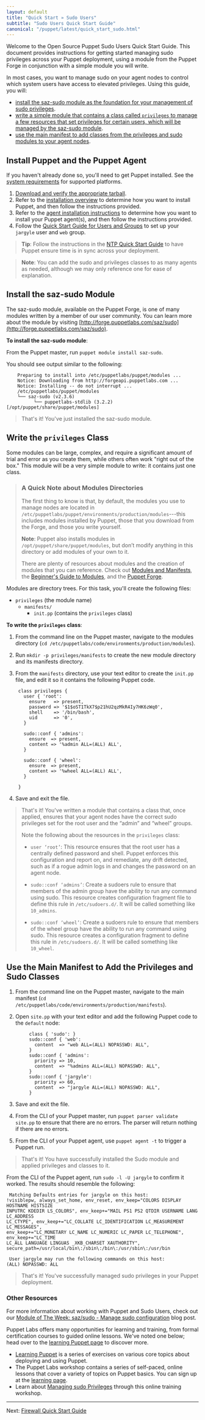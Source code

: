 ```yaml
---
layout: default
title: "Quick Start » Sudo Users"
subtitle: "Sudo Users Quick Start Guide"
canonical: "/puppet/latest/quick_start_sudo.html"
---
```


[downloads]: http://info.puppetlabs.com/download-pe.html
[sys_req]: ./install_system_requirements.html
[agent_install]: ./install_agents.html
[install_overview]: ./install_basic.html

Welcome to the Open Source Puppet Sudo Users Quick Start Guide. This document provides instructions for getting started managing sudo privileges across your Puppet deployment, using a module from the Puppet Forge in conjunction with a simple module you will write.

In most cases, you want to manage sudo on your agent nodes to control which system users have access to elevated privileges. Using this guide, you will:

* [install the saz-sudo module as the foundation for your management of sudo privileges](#install-the-saz-sudo-module).
* [write a simple module that contains a class called `privileges` to manage a few resources that set privileges for certain users, which will be managed by the saz-sudo module](#write-the-privileges-class).
* [use the main manifest to add classes from the privileges and sudo modules to your agent nodes](#use-the-main-manifest-to-add-the-privileges-and-sudo-classes).

## Install Puppet and the Puppet Agent

If you haven't already done so, you'll need to get Puppet installed. See the [system requirements][sys_req] for supported platforms.

1. [Download and verify the appropriate tarball][downloads].
2. Refer to the [installation overview][install_overview] to determine how you want to install Puppet, and then follow the instructions provided.
3. Refer to the [agent installation instructions][agent_install] to determine how you want to install your Puppet agent(s), and then follow the instructions provided.
4. Follow the [Quick Start Guide for Users and Groups](./quick_start_user_group) to set up your `jargyle` user and `web` group.

>**Tip**: Follow the instructions in the [NTP Quick Start Guide](./quick_start_ntp.html) to have Puppet ensure time is in sync across your deployment.

>**Note**: You can add the sudo and privileges classes to as many agents as needed, although we may only reference one for ease of explanation. 

## Install the saz-sudo Module

The saz-sudo module, available on the Puppet Forge, is one of many modules written by a member of our user community.  You can learn more about the module by visiting [http://forge.puppetlabs.com/saz/sudo](http://forge.puppetlabs.com/saz/sudo).

**To install the saz-sudo module**:

From the Puppet master, run `puppet module install saz-sudo`.

You should see output similar to the following:

        Preparing to install into /etc/puppetlabs/puppet/modules ...
        Notice: Downloading from http://forgeapi.puppetlabs.com ...
        Notice: Installing -- do not interrupt ...
        /etc/puppetlabs/puppet/modules
        └── saz-sudo (v2.3.6)
              └── puppetlabs-stdlib (3.2.2) [/opt/puppet/share/puppet/modules]

> That's it! You've just installed the saz-sudo module.

## Write the `privileges` Class

Some modules can be large, complex, and require a significant amount of trial and error as you create them, while others often work "right out of the box." This module will be a very simple module to write: it contains just one class.

> ### A Quick Note about Modules Directories
>
>The first thing to know is that, by default, the modules you use to manage nodes are located in `/etc/puppetlabs/puppet/environments/production/modules`---this includes modules installed by Puppet, those that you download from the Forge, and those you write yourself.
>
>**Note**: Puppet also installs modules in `/opt/puppet/share/puppet/modules`, but don’t modify anything in this directory or add modules of your own to it.
>
>There are plenty of resources about modules and the creation of modules that you can reference. Check out [Modules and Manifests](./puppet_modules_manifests.html), the [Beginner's Guide to Modules](/guides/module_guides/bgtm.html), and the [Puppet Forge](https://forge.puppetlabs.com/).

Modules are directory trees. For this task, you'll create the following files:

 - `privileges` (the module name)
   - `manifests/`
      - `init.pp` (contains the `privileges` class)

**To write the `privileges` class**:

1. From the command line on the Puppet master, navigate to the modules directory (`cd /etc/puppetlabs/code/environments/production/modules`).
2. Run `mkdir -p privileges/manifests` to create the new module directory and its manifests directory.
3. From the `manifests` directory, use your text editor to create the `init.pp` file, and edit it so it contains the following Puppet code.

        class privileges {
          user { 'root':
            ensure   => present,
            password => '$1$oST1TkX7$p21hU2qzMkR4Iy7HK6zWq0',
            shell    => '/bin/bash',
            uid      => '0',
          }

          sudo::conf { 'admins':
            ensure  => present,
            content => '%admin ALL=(ALL) ALL',
          }

          sudo::conf { 'wheel':
            ensure  => present,
            content => '%wheel ALL=(ALL) ALL',
          }

        }

5. Save and exit the file.

> That's it! You've written a module that contains a class that, once applied, ensures that your agent nodes have the correct sudo privileges set for the root user and the “admin” and “wheel” groups.
>
> Note the following about the resources in the `privileges` class:
>
> * `user ‘root’`: This resource ensures that the root user has a centrally defined password and shell. Puppet enforces this configuration and report on, and remediate, any drift detected, such as if a rogue admin logs in and changes the password on an agent node.
>
> * `sudo::conf ‘admins’`: Create a sudoers rule to ensure that members of the admin group have the ability to run any command using sudo. This resource creates configuration fragment file to define this rule in `/etc/sudoers.d/`. It will be called something like `10_admins`.
>
> * `sudo::conf ‘wheel’`: Create a sudoers rule to ensure that members of the wheel group have the ability to run any command using sudo. This resource creates a configuration fragment to define this rule in `/etc/sudoers.d/`. It will be called something like `10_wheel`.

## Use the Main Manifest to Add the Privileges and Sudo Classes

1. From the command line on the Puppet master, navigate to the main manifest (`cd /etc/puppetlabs/code/environments/production/manifests`).
2. Open `site.pp` with your text editor and add the following Puppet code to the `default` node:

			class { 'sudo': }
    		sudo::conf { 'web':
    		  content  => "web ALL=(ALL) NOPASSWD: ALL",
    		}
    		sudo::conf { 'admins':
      		  priority => 10,
      		  content  => "%admins ALL=(ALL) NOPASSWD: ALL",
    		}
   		    sudo::conf { 'jargyle':
      		  priority => 60,
      		  content  => "jargyle ALL=(ALL) NOPASSWD: ALL",
    		}

3. Save and exit the file.

4. From the CLI of your Puppet master, run `puppet parser validate site.pp` to ensure that there are no errors. The parser will return nothing if there are no errors.

5. From the CLI of your Puppet agent, use `puppet agent -t` to trigger a Puppet run.

> That's it! You have successfully installed the Sudo module and applied privileges and classes to it. 

From the CLI of the Puppet agent, run `sudo -l -U jargyle` to confirm it worked. The results should resemble the following:

	 Matching Defaults entries for jargyle on this host:
    !visiblepw, always_set_home, env_reset, env_keep="COLORS DISPLAY HOSTNAME HISTSIZE
    INPUTRC KDEDIR LS_COLORS", env_keep+="MAIL PS1 PS2 QTDIR USERNAME LANG LC_ADDRESS
    LC_CTYPE", env_keep+="LC_COLLATE LC_IDENTIFICATION LC_MEASUREMENT LC_MESSAGES",
    env_keep+="LC_MONETARY LC_NAME LC_NUMERIC LC_PAPER LC_TELEPHONE", env_keep+="LC_TIME
    LC_ALL LANGUAGE LINGUAS _XKB_CHARSET XAUTHORITY",
    secure_path=/usr/local/bin\:/sbin\:/bin\:/usr/sbin\:/usr/bin

	 User jargyle may run the following commands on this host:
    (ALL) NOPASSWD: ALL
    
> That's it! You've successfully managed sudo privileges in your Puppet deployment.

### Other Resources

For more information about working with Puppet and Sudo Users, check out our [Module of The Week: saz/sudo - Manage sudo configuration](https://puppetlabs.com/blog/module-of-the-week-sazsudo-manage-sudo-configuration) blog post.

Puppet Labs offers many opportunities for learning and training, from formal certification courses to guided online lessons. We've noted one below; head over to the [learning Puppet page](https://puppetlabs.com/learn) to discover more.

* [Learning Puppet](http://docs.puppetlabs.com/learning/) is a series of exercises on various core topics about deploying and using Puppet.
* The Puppet Labs workshop contains a series of self-paced, online lessons that cover a variety of topics on Puppet basics. You can sign up at the [learning page](https://puppetlabs.com/learn).
* Learn about [Managing sudo Privileges](https://puppetlabs.com/learn/managing-sudo-privileges) through this online training workshop.

----------

Next: [Firewall Quick Start Guide](./quick_start_firewall.html)



